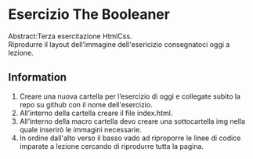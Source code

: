 Esercizio The Booleaner
===
Abstract:Terza esercitazione HtmlCss.<br>
Riprodurre il layout dell’immagine dell'esericizio consegnatoci oggi a lezione.
## Information
1. Creare una nuova cartella per l’esercizio di oggi e collegate subito la repo su github con il nome dell'esercizio.
2. All’interno della cartella creare il file index.html.
3. All’interno della macro cartella devo creare una sottocartella img nella quale inserirò le immagini necessarie.
4. In ordine dall'alto verso il basso vado ad riproporre le linee di codice imparate a lezione cercando di riprodurre tutta la pagina.

